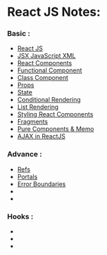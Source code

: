 # React JS Notes:

### Basic :

* [React JS](BASIC.md#reactjs)
* [JSX JavaScript XML](BASIC.md#jsx-javascript-xml)
* [React Components](BASIC.md#react-components)
* [Functional Component](BASIC.md#function-component)
* [Class Component](BASIC.md#class-component)
* [Props](BASIC.md#props)
* [State](BASIC.md#state)
* [Conditional Rendering](BASIC.md#conditional-rendering)
* [List Rendering](BASIC.md#list-rendering)
* [Styling React Components](BASIC.md#styling-react-components)
* [Fragments](BASIC.md#fragments)
* [Pure Components & Memo](BASIC.md#pure-components)
* [AJAX in ReactJS](BASIC.md#ajax-in-reactjs)

### Advance : 

* [Refs](BASIC.md#refs)
* [Portals](BASIC.md#portals)
* [Error Boundaries](BASIC.md#error-boundaries)
* []()
* []()

### Hooks : 
* []()
* []()
* []()
